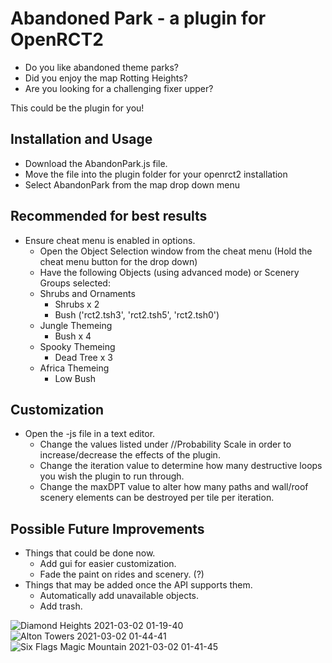 # Abandoned Park - a plugin for OpenRCT2
- Do you like abandoned theme parks?
- Did you enjoy the map Rotting Heights?
- Are you looking for a challenging fixer upper?

This could be the plugin for you!

## Installation and Usage
- Download the AbandonPark.js file.
- Move the file into the plugin folder for your openrct2 installation
- Select AbandonPark from the map drop down menu

## Recommended for best results
- Ensure cheat menu is enabled in options.
  - Open the Object Selection window from the cheat menu (Hold the cheat menu button for the drop down)
  - Have the following Objects (using advanced mode) or Scenery Groups selected:
  - Shrubs and Ornaments
    - Shrubs x 2
	- Bush ('rct2.tsh3', 'rct2.tsh5', 'rct2.tsh0')
  - Jungle Themeing
    - Bush x 4
  - Spooky Themeing
    - Dead Tree x 3
  - Africa Themeing
    - Low Bush

## Customization
- Open the -js file in a text editor.
  - Change the values listed under //Probability Scale in order to increase/decrease the effects of the plugin.
  - Change the iteration value to determine how many destructive loops you wish the plugin to run through.
  - Change the maxDPT value to alter how many paths and wall/roof scenery elements can be destroyed per tile per iteration.
  
## Possible Future Improvements
- Things that could be done now.
  - Add gui for easier customization.
  - Fade the paint on rides and scenery. (?)
- Things that may be added once the API supports them.
  - Automatically add unavailable objects.
  - Add trash.

![Diamond Heights 2021-03-02 01-19-40](https://user-images.githubusercontent.com/62322762/109519206-228f5500-7aff-11eb-8fac-c368f6e4f02f.png)
![Alton Towers 2021-03-02 01-44-41](https://user-images.githubusercontent.com/62322762/109519210-2327eb80-7aff-11eb-97f7-5a22ecd1572c.png)
![Six Flags Magic Mountain 2021-03-02 01-41-45](https://user-images.githubusercontent.com/62322762/109519193-20c59180-7aff-11eb-957d-ecbe3cd83aff.png)
